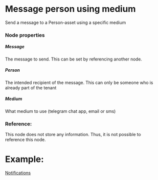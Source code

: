 # Message person using medium

Send a message to a Person-asset using a specific medium

### Node properties

##### Message

The message to send. This can be set by referencing another node.

##### Person

The intended recipient of the message. This can only be someone who is already part of the tenant

##### Medium

What medium to use (telegram chat app, email or sms)

### Reference:

This node does not store any information. Thus, it is not possible to reference this node.

# Example:

[Notifications](../../Nodes/Examples/Notifications.md)
